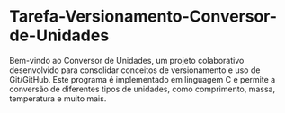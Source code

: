 # Tarefa-Versionamento-Conversor-de-Unidades
Bem-vindo ao Conversor de Unidades, um projeto colaborativo desenvolvido para consolidar conceitos de versionamento e uso de Git/GitHub. Este programa é implementado em linguagem C e permite a conversão de diferentes tipos de unidades, como comprimento, massa, temperatura e muito mais.
